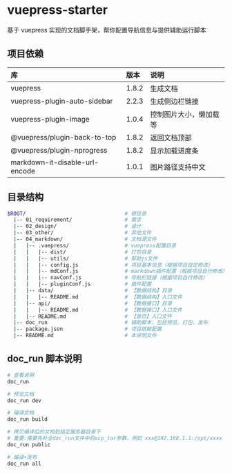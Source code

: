 # vuepress-starter

基于 vuepress 实现的文档脚手架，帮你配置导航信息与提供辅助运行脚本

## 项目依赖

| 库                             | 版本  | 说明                   |
| :----------------------------- | :---- | :--------------------- |
| vuepress                       | 1.8.2 | 生成文档               |
| vuepress-plugin-auto-sidebar   | 2.2.3 | 生成侧边栏链接         |
| vuepress-plugin-image          | 1.0.4 | 控制图片大小，懒加载等 |
| @vuepress/plugin-back-to-top   | 1.8.2 | 返回文档顶部           |
| @vuepress/plugin-nprogress     | 1.8.2 | 显示加载进度条         |
| markdown-it-disable-url-encode | 1.0.1 | 图片路径支持中文       |



## 目录结构

```bash
$ROOT/                                # 根目录
  |-- 01_requirement/                 # 需求
  |-- 02_design/                      # 设计
  |-- 03_other/                       # 其他文件
  |-- 04_markdown/                    # 文档源文件
  |   |-- .vuepress/                  # vuepress配置目录
  |   |   |-- dist/                   # 打包目录
  |   |   |-- utils/                  # 帮助js文件
  |   |   |-- config.js               # 项目基本信息（根据项目自定修改）
  |   |   |-- mdConf.js               # markdown插件配置（根据项目自行修改）
  |   |   |-- navConf.js              # 导航栏链接（根据项目自行修改）
  |   |   |-- pluginConf.js           # 插件配置
  |   |-- data/                       # 【数据结构】目录
  |   |   |-- README.md               # 【数据结构】入口文件
  |   |-- api/                        # 【数据接口】目录
  |   |   |-- README.md               # 【数据接口】入口文件
  |   |-- README.md                   # 【首页】入口文件
  |-- doc_run                         # 辅助脚本，包括预览，打包，发布
  |-- package.json                    # 项目依赖配置
  |-- README.md                       # 本说明文件
```

## doc_run 脚本说明

```bash
# 查看说明
doc_run

# 预览文档
doc_run dev

# 编译文档
doc_run build

# 拷贝编译后的文档到指定服务器目录下
# 重要:需要先补全doc_run文件中的scp_tar参数，例如 xxx@192.168.1.1:/opt/xxxx 
doc_run public

# 编译+发布
doc_run all
```